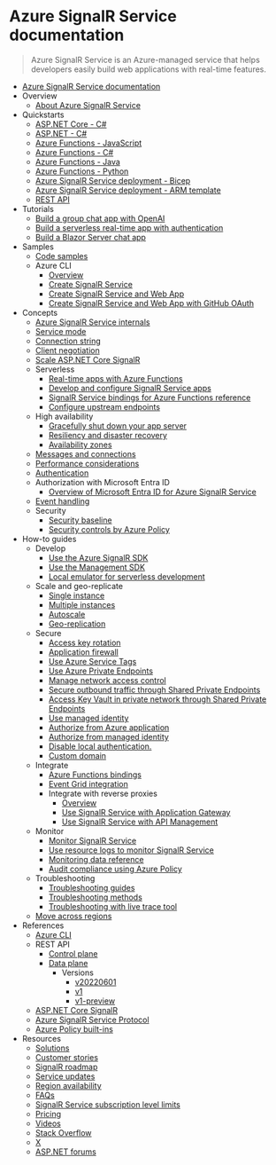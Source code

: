 # Azure SignalR Service documentation
> Azure SignalR Service is an Azure-managed service that helps developers easily build web applications with real-time features.
  - [Azure SignalR Service documentation](https://learn.microsoft.com/en-us/azure/azure-signalr/)
  - Overview
    - [About Azure SignalR Service](https://learn.microsoft.com/en-us/azure/azure-signalr/signalr-overview)
  - Quickstarts
    - [ASP.NET Core - C#](https://learn.microsoft.com/en-us/azure/azure-signalr/signalr-quickstart-dotnet-core)
    - [ASP.NET - C#](https://learn.microsoft.com/en-us/azure/azure-signalr/signalr-quickstart-dotnet)
    - [Azure Functions - JavaScript](https://learn.microsoft.com/en-us/azure/azure-signalr/signalr-quickstart-azure-functions-javascript)
    - [Azure Functions - C#](https://learn.microsoft.com/en-us/azure/azure-signalr/signalr-quickstart-azure-functions-csharp)
    - [Azure Functions - Java](https://learn.microsoft.com/en-us/azure/azure-signalr/signalr-quickstart-azure-functions-java)
    - [Azure Functions - Python](https://learn.microsoft.com/en-us/azure/azure-signalr/signalr-quickstart-azure-functions-python)
    - [Azure SignalR Service deployment - Bicep](https://learn.microsoft.com/en-us/azure/azure-signalr/signalr-quickstart-azure-signalr-service-bicep)
    - [Azure SignalR Service deployment - ARM template](https://learn.microsoft.com/en-us/azure/azure-signalr/signalr-quickstart-azure-signalr-service-arm-template)
    - [REST API](https://learn.microsoft.com/en-us/azure/azure-signalr/signalr-quickstart-rest-api)
  - Tutorials
    - [Build a group chat app with OpenAI](https://learn.microsoft.com/en-us/azure/azure-signalr/signalr-tutorial-group-chat-with-openai)
    - [Build a serverless real-time app with authentication](https://learn.microsoft.com/en-us/azure/azure-signalr/signalr-tutorial-authenticate-azure-functions)
    - [Build a Blazor Server chat app](https://learn.microsoft.com/en-us/azure/azure-signalr/signalr-tutorial-build-blazor-server-chat-app)
  - Samples
    - [Code samples](https://github.com/aspnet/AzureSignalR-samples)
    - Azure CLI
      - [Overview](https://learn.microsoft.com/en-us/azure/azure-signalr/signalr-reference-cli)
      - [Create SignalR Service](https://learn.microsoft.com/en-us/azure/azure-signalr/scripts/signalr-cli-create-service)
      - [Create SignalR Service and Web App](https://learn.microsoft.com/en-us/azure/azure-signalr/scripts/signalr-cli-create-with-app-service)
      - [Create SignalR Service and Web App with GitHub OAuth](https://learn.microsoft.com/en-us/azure/azure-signalr/scripts/signalr-cli-create-with-app-service-github-oauth)
  - Concepts
    - [Azure SignalR Service internals](https://learn.microsoft.com/en-us/azure/azure-signalr/signalr-concept-internals)
    - [Service mode](https://learn.microsoft.com/en-us/azure/azure-signalr/concept-service-mode)
    - [Connection string](https://learn.microsoft.com/en-us/azure/azure-signalr/concept-connection-string)
    - [Client negotiation](https://learn.microsoft.com/en-us/azure/azure-signalr/signalr-concept-client-negotiation)
    - [Scale ASP.NET Core SignalR](https://learn.microsoft.com/en-us/azure/azure-signalr/signalr-concept-scale-aspnet-core)
    - Serverless
      - [Real-time apps with Azure Functions](https://learn.microsoft.com/en-us/azure/azure-signalr/signalr-concept-azure-functions)
      - [Develop and configure SignalR Service apps](https://learn.microsoft.com/en-us/azure/azure-signalr/signalr-concept-serverless-development-config)
      - [SignalR Service bindings for Azure Functions reference](https://learn.microsoft.com/en-us/azure/azure-functions/functions-bindings-signalr-service)
      - [Configure upstream endpoints](https://learn.microsoft.com/en-us/azure/azure-signalr/concept-upstream)
    - High availability
      - [Gracefully shut down your app server](https://learn.microsoft.com/en-us/azure/azure-signalr/server-graceful-shutdown)
      - [Resiliency and disaster recovery](https://learn.microsoft.com/en-us/azure/azure-signalr/signalr-concept-disaster-recovery)
      - [Availability zones](https://learn.microsoft.com/en-us/azure/azure-signalr/availability-zones)
    - [Messages and connections](https://learn.microsoft.com/en-us/azure/azure-signalr/signalr-concept-messages-and-connections)
    - [Performance considerations](https://learn.microsoft.com/en-us/azure/azure-signalr/signalr-concept-performance)
    - [Authentication](https://learn.microsoft.com/en-us/azure/azure-signalr/signalr-concept-authenticate-oauth)
    - Authorization with Microsoft Entra ID
      - [Overview of Microsoft Entra ID for Azure SignalR Service](https://learn.microsoft.com/en-us/azure/azure-signalr/signalr-concept-authorize-azure-active-directory)
    - [Event handling](https://learn.microsoft.com/en-us/azure/azure-signalr/signalr-concept-event-grid-integration)
    - Security
      - [Security baseline](https://learn.microsoft.com/security/benchmark/azure/baselines/signalr-security-baseline?toc=/azure/azure-signalr/TOC.json)
      - [Security controls by Azure Policy](https://learn.microsoft.com/en-us/azure/azure-signalr/security-controls-policy)
  - How-to guides
    - Develop
      - [Use the Azure SignalR SDK](https://learn.microsoft.com/en-us/azure/azure-signalr/signalr-howto-use)
      - [Use the Management SDK](https://learn.microsoft.com/en-us/azure/azure-signalr/signalr-howto-use-management-sdk)
      - [Local emulator for serverless development](https://learn.microsoft.com/en-us/azure/azure-signalr/signalr-howto-emulator)
    - Scale and geo-replicate
      - [Single instance](https://learn.microsoft.com/en-us/azure/azure-signalr/signalr-howto-scale-signalr)
      - [Multiple instances](https://learn.microsoft.com/en-us/azure/azure-signalr/signalr-howto-scale-multi-instances)
      - [Autoscale](https://learn.microsoft.com/en-us/azure/azure-signalr/signalr-howto-scale-autoscale)
      - [Geo-replication](https://learn.microsoft.com/en-us/azure/azure-signalr/howto-enable-geo-replication)
    - Secure
      - [Access key rotation](https://learn.microsoft.com/en-us/azure/azure-signalr/signalr-howto-key-rotation)
      - [Application firewall](https://learn.microsoft.com/en-us/azure/azure-signalr/signalr-howto-configure-application-firewall)
      - [Use Azure Service Tags](https://learn.microsoft.com/en-us/azure/azure-signalr/howto-service-tags)
      - [Use Azure Private Endpoints](https://learn.microsoft.com/en-us/azure/azure-signalr/howto-private-endpoints)
      - [Manage network access control](https://learn.microsoft.com/en-us/azure/azure-signalr/howto-network-access-control)
      - [Secure outbound traffic through Shared Private Endpoints](https://learn.microsoft.com/en-us/azure/azure-signalr/howto-shared-private-endpoints)
      - [Access Key Vault in private network through Shared Private Endpoints](https://learn.microsoft.com/en-us/azure/azure-signalr/howto-shared-private-endpoints-key-vault)
      - [Use managed identity](https://learn.microsoft.com/en-us/azure/azure-signalr/howto-use-managed-identity)
      - [Authorize from Azure application](https://learn.microsoft.com/en-us/azure/azure-signalr/signalr-howto-authorize-application)
      - [Authorize from managed identity](https://learn.microsoft.com/en-us/azure/azure-signalr/signalr-howto-authorize-managed-identity)
      - [Disable local authentication.](https://learn.microsoft.com/en-us/azure/azure-signalr/howto-disable-local-auth)
      - [Custom domain](https://learn.microsoft.com/en-us/azure/azure-signalr/howto-custom-domain)
    - Integrate
      - [Azure Functions bindings](https://learn.microsoft.com/en-us/azure/azure-signalr/signalr-concept-azure-functions)
      - [Event Grid integration](https://learn.microsoft.com/en-us/azure/azure-signalr/signalr-howto-event-grid-integration)
      - Integrate with reverse proxies
        - [Overview](https://learn.microsoft.com/en-us/azure/azure-signalr/signalr-howto-reverse-proxy-overview)
        - [Use SignalR Service with Application Gateway](https://learn.microsoft.com/en-us/azure/azure-signalr/signalr-howto-work-with-app-gateway)
        - [Use SignalR Service with API Management](https://learn.microsoft.com/en-us/azure/azure-signalr/signalr-howto-work-with-apim)
    - Monitor
      - [Monitor SignalR Service](https://learn.microsoft.com/en-us/azure/azure-signalr/monitor-signalr)
      - [Use resource logs to monitor SignalR Service](https://learn.microsoft.com/en-us/azure/azure-signalr/signalr-howto-diagnostic-logs)
      - [Monitoring data reference](https://learn.microsoft.com/en-us/azure/azure-signalr/monitor-signalr-reference)
      - [Audit compliance using Azure Policy](https://learn.microsoft.com/en-us/azure/azure-signalr/signalr-howto-azure-policy)
    - Troubleshooting
      - [Troubleshooting guides](https://learn.microsoft.com/en-us/azure/azure-signalr/signalr-howto-troubleshoot-guide)
      - [Troubleshooting methods](https://learn.microsoft.com/en-us/azure/azure-signalr/signalr-howto-troubleshoot-method)
      - [Troubleshooting with live trace tool](https://learn.microsoft.com/en-us/azure/azure-signalr/signalr-howto-troubleshoot-live-trace)
    - [Move across regions](https://learn.microsoft.com/en-us/azure/azure-signalr/signalr-howto-move-across-regions)
  - References
    - [Azure CLI](https://learn.microsoft.com/cli/azure/signalr)
    - REST API
      - [Control plane](https://learn.microsoft.com/rest/api/signalr)
      - [Data plane](https://learn.microsoft.com/en-us/azure/azure-signalr/signalr-reference-data-plane-rest-api)
        - Versions
          - [v20220601](https://learn.microsoft.com/en-us/azure/azure-signalr/swagger/signalr-data-plane-rest-v20220601)
          - [v1](https://learn.microsoft.com/en-us/azure/azure-signalr/swagger/signalr-data-plane-rest-v1)
          - [v1-preview](https://learn.microsoft.com/en-us/azure/azure-signalr/swagger/signalr-data-plane-rest-v1-preview)
    - [ASP.NET Core SignalR](https://learn.microsoft.com/aspnet/core/signalr/introduction)
    - [Azure SignalR Service Protocol](https://github.com/Azure/azure-signalr/blob/dev/specs/ServiceProtocol)
    - [Azure Policy built-ins](https://learn.microsoft.com/en-us/azure/azure-signalr/policy-reference)
  - Resources
    - [Solutions](https://learn.microsoft.com/azure/architecture/)
    - [Customer stories](https://customers.microsoft.com/en-us/search?sq=signalr)
    - [SignalR roadmap](https://github.com/dotnet/aspnetcore/wiki/)
    - [Service updates](https://azure.microsoft.com/updates/)
    - [Region availability](https://azure.microsoft.com/global-infrastructure/services/?products=signalr-service)
    - [FAQs](https://learn.microsoft.com/en-us/azure/azure-signalr/signalr-resource-faq.yml)
    - [SignalR Service subscription level limits](https://learn.microsoft.com/en-us/azure/azure-resource-manager/management/azure-subscription-service-limits)
    - [Pricing](https://azure.microsoft.com/pricing/details/signalr-service/)
    - [Videos](https://www.youtube.com/results?search_query=Azure+SignalR+Core)
    - [Stack Overflow](https://stackoverflow.com/search?q=signalr+service)
    - [X](https://x.com/SignalR)
    - [ASP.NET forums](https://social.msdn.microsoft.com/Forums/en-US/home?forum=aspsignalr)
